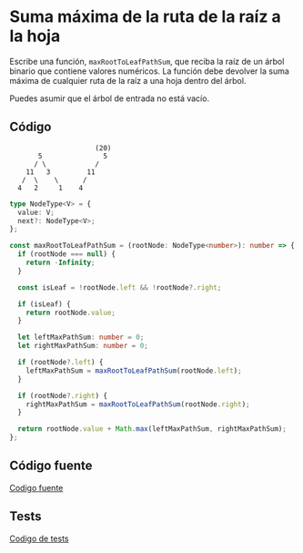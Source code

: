 # Suma máxima de la ruta de la raíz a la hoja

Escribe una función, `maxRootToLeafPathSum`, que reciba la raíz de un árbol binario que contiene valores numéricos. La función debe devolver la suma máxima de cualquier ruta de la raíz a una hoja dentro del árbol.

Puedes asumir que el árbol de entrada no está vacío.

## Código

```text
                     (20)
       5               5
      / \            /
    11   3         11
   /  \    \      /
  4   2     1    4
```

```typescript
type NodeType<V> = {
  value: V;
  next?: NodeType<V>;
};

const maxRootToLeafPathSum = (rootNode: NodeType<number>): number => {
  if (rootNode === null) {
    return -Infinity;
  }

  const isLeaf = !rootNode.left && !rootNode?.right;

  if (isLeaf) {
    return rootNode.value;
  }

  let leftMaxPathSum: number = 0;
  let rightMaxPathSum: number = 0;

  if (rootNode?.left) {
    leftMaxPathSum = maxRootToLeafPathSum(rootNode.left);
  }

  if (rootNode?.right) {
    rightMaxPathSum = maxRootToLeafPathSum(rootNode.right);
  }

  return rootNode.value + Math.max(leftMaxPathSum, rightMaxPathSum);
};
```

## Código fuente
[Codigo fuente](./max-root-to-leaf-path-sum.ts)

## Tests
[Codigo de tests](./max-root-to-leaf-path-sum.test.ts)
